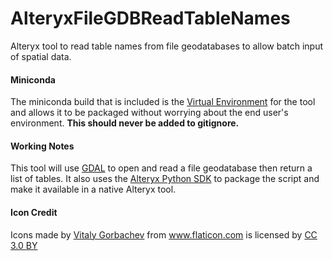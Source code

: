 # AlteryxFileGDBReadTableNames
Alteryx tool to read table names from file geodatabases to allow batch input of spatial data.


#### Miniconda
The miniconda build that is included is the [Virtual Environment](https://help.alteryx.com/developer/current/Python/use/VirtualEnvironment.htm?tocpath=SDKs%7CBuild%20Custom%20Tools%7CPython%20SDK%7C_____3) for the tool and allows it to be packaged without worrying about the end user's environment. **This should never be added to gitignore.**

#### Working Notes
This tool will use [GDAL](https://github.com/OSGeo/gdal) to open and read a file geodatabase then return a list of tables.
It also uses the [Alteryx Python SDK](https://help.alteryx.com/developer/current/Python/Overview.htm?tocpath=SDKs%7CBuild%20Custom%20Tools%7CPython%20SDK%7C_____0) to package the script and make it available in a native Alteryx tool.


#### Icon Credit
Icons made by <a href="https://www.flaticon.com/authors/vitaly-gorbachev" title="Vitaly Gorbachev">Vitaly Gorbachev</a> from <a href="https://www.flaticon.com/" title="Flaticon">www.flaticon.com</a> is licensed by <a href="http://creativecommons.org/licenses/by/3.0/" title="Creative Commons BY 3.0" target="_blank">CC 3.0 BY</a>
